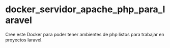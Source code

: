 # docker_servidor_apache_php_para_laravel
Cree este Docker para poder tener ambientes de php listos para trabajar en proyectos laravel.
